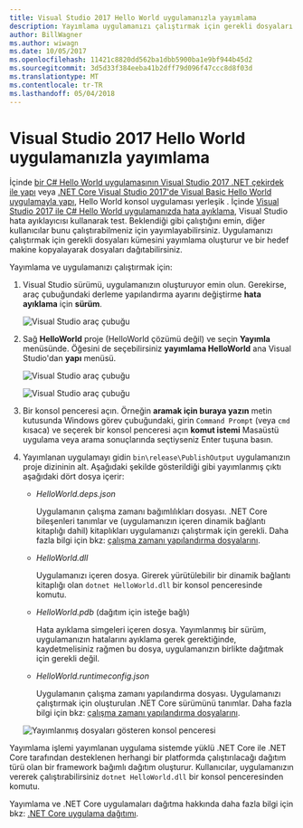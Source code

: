 ```yaml
---
title: Visual Studio 2017 Hello World uygulamanızla yayımlama
description: Yayımlama uygulamanızı çalıştırmak için gerekli dosyaları kümesini oluşturur.
author: BillWagner
ms.author: wiwagn
ms.date: 10/05/2017
ms.openlocfilehash: 11421c8820dd562ba1dbb5900ba1e9bf944b45d2
ms.sourcegitcommit: 3d5d33f384eeba41b2dff79d096f47ccc8d8f03d
ms.translationtype: MT
ms.contentlocale: tr-TR
ms.lasthandoff: 05/04/2018
---
```

# <a name="publish-your-hello-world-application-with-visual-studio-2017"></a>Visual Studio 2017 Hello World uygulamanızla yayımlama

İçinde [bir C# Hello World uygulamasının Visual Studio 2017 .NET çekirdek ile yapı](with-visual-studio.md) veya [.NET Core Visual Studio 2017'de Visual Basic Hello World uygulamayla yapı](vb-with-visual-studio.md), Hello World konsol uygulaması yerleşik . İçinde [Visual Studio 2017 ile C# Hello World uygulamanızda hata ayıklama](debugging-with-visual-studio.md), Visual Studio hata ayıklayıcısı kullanarak test. Beklendiği gibi çalıştığını emin, diğer kullanıcılar bunu çalıştırabilmeniz için yayımlayabilirsiniz. Uygulamanızı çalıştırmak için gerekli dosyaları kümesini yayımlama oluşturur ve bir hedef makine kopyalayarak dosyaları dağıtabilirsiniz.

Yayımlama ve uygulamanızı çalıştırmak için: 

1. Visual Studio sürümü, uygulamanızın oluşturuyor emin olun. Gerekirse, araç çubuğundaki derleme yapılandırma ayarını değiştirme **hata ayıklama** için **sürüm**.

   ![Visual Studio araç çubuğu](media/publishing-with-visual-studio/toolbar.png)

1. Sağ **HelloWorld** proje (HelloWorld çözümü değil) ve seçin **Yayımla** menüsünde. Öğesini de seçebilirsiniz **yayımlama HelloWorld** ana Visual Studio'dan **yapı** menüsü.

   ![Visual Studio araç çubuğu](media/publishing-with-visual-studio/publish1.png)


   ![Visual Studio araç çubuğu](media/publishing-with-visual-studio/publishwindow.png)

1. Bir konsol penceresi açın. Örneğin **aramak için buraya yazın** metin kutusunda Windows görev çubuğundaki, girin `Command Prompt` (veya `cmd` kısaca) ve seçerek bir konsol penceresi açın **komut istemi** Masaüstü uygulama veya arama sonuçlarında seçtiyseniz Enter tuşuna basın.

1. Yayımlanan uygulamayı gidin `bin\release\PublishOutput` uygulamanızın proje dizininin alt. Aşağıdaki şekilde gösterildiği gibi yayımlanmış çıktı aşağıdaki dört dosya içerir:

      * *HelloWorld.deps.json*

         Uygulamanın çalışma zamanı bağımlılıkları dosyası. .NET Core bileşenleri tanımlar ve (uygulamanızın içeren dinamik bağlantı kitaplığı dahil) kitaplıkları uygulamanızı çalıştırmak için gerekli. Daha fazla bilgi için bkz: [çalışma zamanı yapılandırma dosyalarını](https://github.com/dotnet/cli/blob/85ca206d84633d658d7363894c4ea9d59e515c1a/Documentation/specs/runtime-configuration-file.md).
 
      * *HelloWorld.dll*

         Uygulamanızı içeren dosya. Girerek yürütülebilir bir dinamik bağlantı kitaplığı olan `dotnet HelloWorld.dll` bir konsol penceresinde komutu. 

      * *HelloWorld.pdb* (dağıtım için isteğe bağlı)

         Hata ayıklama simgeleri içeren dosya. Yayımlanmış bir sürüm, uygulamanızın hatalarını ayıklama gerek gerektiğinde, kaydetmelisiniz rağmen bu dosya, uygulamanızın birlikte dağıtmak için gerekli değil.

      * *HelloWorld.runtimeconfig.json*

         Uygulamanın çalışma zamanı yapılandırma dosyası. Uygulamanızı çalıştırmak için oluşturulan .NET Core sürümünü tanımlar. Daha fazla bilgi için bkz: [çalışma zamanı yapılandırma dosyalarını](https://github.com/dotnet/cli/blob/85ca206d84633d658d7363894c4ea9d59e515c1a/Documentation/specs/runtime-configuration-file.md).  

   ![Yayımlanmış dosyaları gösteren konsol penceresi](media/publishing-with-visual-studio/publishedfiles.png)

Yayımlama işlemi yayımlanan uygulama sistemde yüklü .NET Core ile .NET Core tarafından desteklenen herhangi bir platformda çalıştırılacağı dağıtım türü olan bir framework bağımlı dağıtım oluşturur. Kullanıcılar, uygulamanızın vererek çalıştırabilirsiniz `dotnet HelloWorld.dll` bir konsol penceresinden komutu.

Yayımlama ve .NET Core uygulamaları dağıtma hakkında daha fazla bilgi için bkz: [.NET Core uygulama dağıtımı](../../core/deploying/index.md).
